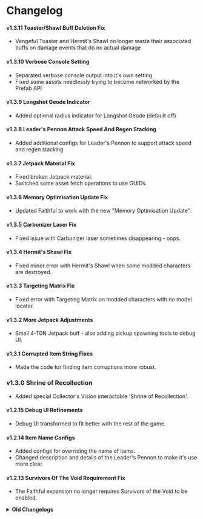 # Changelog

#### v1.3.11 Toaster/Shawl Buff Deletion Fix
- Vengeful Toaster and Hermit's Shawl no longer waste their associated buffs on damage events that do no actual damage

#### v1.3.10 Verbose Console Setting
- Separated verbose console output into it's own setting
- Fixed some assets needlessly trying to become networked by the Prefab API

#### v1.3.9 Longshot Geode Indicator
- Added optional radius indicator for Longshot Geode (default off)

#### v1.3.8 Leader's Pennon Attack Speed And Regen Stacking
- Added additional configs for Leader's Pennon to support attack speed and regen stacking

#### v1.3.7 Jetpack Material Fix
- Fixed broken Jetpack material.
- Switched some asset fetch operations to use GUIDs.

#### v1.3.6 Memory Optimisation Update Fix
- Updated Faithful to work with the new "Memory Optimisation Update".

#### v1.3.5 Carbonizer Laser Fix
- Fixed issue with Carbonizer laser sometimes disappearing - oops.

#### v1.3.4 Hermit's Shawl Fix
- Fixed minor error with Hermit's Shawl when some modded characters are destroyed.

#### v1.3.3 Targeting Matrix Fix
- Fixed error with Targeting Matrix on modded characters with no model locator.

#### v1.3.2 More Jetpack Adjustments
- Small 4-T0N Jetpack buff - also adding pickup spawning tools to debug UI.

#### v1.3.1 Corrupted Item String Fixes
- Made the code for finding item corruptions more robust.

### v1.3.0 Shrine of Recollection
- Added special Collector's Vision interactable 'Shrine of Recollection'.

#### v1.2.15 Debug UI Refinements
- Debug UI transformed to fit better with the rest of the game.

#### v1.2.14 Item Name Configs
- Added configs for overriding the name of items.
- Changed description and details of the Leader's Pennon to make it's use more clear.

#### v1.2.13 Survivors Of The Void Requirement Fix
- The Faithful expansion no longer requires Survivors of the Void to be enabled.

<details><summary><strong>Old Changelogs</strong></summary>

#### v1.2.12 Corruption Overrides
- Added configs for overriding the corrupted items for void items.

#### v1.2.11 Language Token Fix
- Fixed various issues by switching to use of overlay language tokens from the Language API.

#### v1.2.10 LookingGlass Compatibility Fix
- LookingGlass now only overrides the extended item descriptions config if full pickup descriptions has been enabled.

#### v1.2.9 LookingGlass Compatibility
- LookingGlass now overrides the extended item descriptions config.

#### v1.2.8 Risk Of Options Compatibility
- Added compatibility for Risk Of Options.

#### v1.2.7 Turret Item Displays
- Added all missing item displays for Engineer's turrets.

#### v1.2.6 Hermit's Shawl Config
- Added separate config value for Hermit's Shawl max buff stacking.

#### v1.2.5 Jetpack Changes
- Made 4-T0N Jetpack stronger over a shorter duration.
- Decreased fuel time from 4s -> 3s.
- Decreased fuel time stacking from 2s -> 1.5s.
- Decreased recharge time from 12s -> 8s.
- 4-T0N Jetpack is now affected by jump power inceasing items.

#### v1.2.4 Noxious Slimes Blight
- Noxious Slimes now has a small chance to blight enemies on hit.

#### v1.2.3 Balance Changes
- Decreased Longshot Geode's range condition from 50m -> 40m.
- Increased Leader's Pennon radius stacking from 5m -> 7.5m.
- Increased Melting Warbler's jump height bonus from 1m -> 2m.
- Vengeance buff from Vengeful Toaster is no longer removed by DoTs.
- Please note that balance changes require a config reset to apply (or manual config adjustment).

#### v1.2.2 Hermit's Shawl No Longer Debug Only
- Fixed Hermit's Shawl being left as debug only - oops.

#### v1.2.1 All Item Configs
- Added override configs for all items - Allows disabling all items, disabling all item displays and enabling extended pickup descriptions for all items with one simple config change.

### v1.2.0 Hermit's Shawl
- Added the Hermit's Shawl item.

#### v1.1.6 Fixed Rogue Config Entries
- Fixed rogue config entries for debug items (delete old config to clean).

#### v1.1.5 Debug Spawning Improvements
- The debug spawn menu now allows you to spawn elites.
- The debug spawn menu now allows you to modify the power of the characters you spawn.

#### v1.1.4 Targeting Matrix Target Blacklist
- Targeting Matrix can no longer target Healing Cores.

#### v1.1.3 Adjusted Randomized Stats
- Leader's Pennon, Copper Gear and Brass Screws buff durations no longer get randomized in the randomizer mode.
- Leader's Pennon hidden regen multiplicative buff no longer gets randomized in the randomizer mode.

#### v1.1.2 Fixed Target Matrix Lag On Death
- Fixed NRE errors that sometimes occurred when dying with the Target Matrix.

#### v1.1.1 Targeting Matrix Animation
- Added animation for Targeting Matrix activation/deactivation.

### v1.1.0 Finalized Targeting Matrix
- Finalized adjustments for Targeting Matrix.

#### v1.0.21 Targeting Matrix
- Added the Targeting Matrix item.
- Added unique visual effect for Leader's Pennon.
- Fixed some minor config issues.

#### v1.0.20 Changelog
- Improved mod changelog.

#### v1.0.19 Item Randomizer
- Added option to randomize the stats of all items added by this mod (disabled by default).
- Fixed Leader's Pennon radius indicator staying when the player owning it dies.
- Fixed lots of problems when some players in a multiplayer lobby have godmode enabled while the others do not.

#### v1.0.18 Config Passing
- The host's config now gets passed to clients who use it while in the host's game.

#### v1.0.17 Readme Amendment
- Fixed inconsistency in Readme.

#### v1.0.16 Melting Warbler and Collector's Vision Customisation
- The Melting Warbler and Collector's Vision items can now be customised in the config.

#### v1.0.15 Longshot Geode and Leader's Pennon Customisation
- The Longshot Geode and Leader's Pennon items can now be customised in the config.

#### v1.0.14 Alternate Item Pickup Descriptions
- Added alternate item pickup descriptions for item adjustments that cause the original descriptions to be inaccurate.

#### v1.0.13 Hastening Greave and Cauterizing Greave Customisation
- The Hastening Greave and Cauterizing Greave items can now be customised in the config.

#### v1.0.12 Item Placements
- Changed Faithful item placements to have them appear in their proper positions in the logbook and command menus.

#### v1.0.11 Noxious Slimes Customisation
- The Noxious Slimes item can now be adjusted in the config.

#### v1.0.10 Vengeful Toaster, Second Hand and 4-T0N Jetpack Refinements
- Adjusted 4-T0N Jetpack to make it 'bouncier'.
- The Vengeful Toaster, Second Hand and 4-T0N Jetpack items can now be customised in the config.

#### v1.0.9 Copper Gear and Brass Screw Refinements
- Fixed issue with the Copper Gear and Brass Screw sometimes not providing their buffs to the player within the teleporter zone.
- The Copper Gear and Brass Screw items can now be customised in the config.

#### v1.0.8 Spacious Umbrella and Drowned Visage Customisation
- The Spacious Umbrella and Drowned Visage items can now be customised in the config.

#### v1.0.7 Toggleable Expansion
- Added Faithful content into its own expansion that can be enabled and disabled in the lobby.

#### v1.0.6 BepInEx Config
- Replaced config text file with BepInEx config.

#### v1.0.5 Warbanner Visual Effect Fix
- Fixed the warbanner temporary visual effect getting yeeted, oops.

#### v1.0.4 Modded Spawn Card Conflicts
- Fixed errors with debugging tools when modded spawn cards are created.

#### v1.0.3 Readme Swap
- Fixed the readme for the store page.

#### v1.0.2 Version Mismatch
- Fixed minor version mismatch issue.

#### v1.0.1 Oopsies
- Forgor smth...

#### v1.0.0 Release
- Praying I didn't forget anything...

</details>